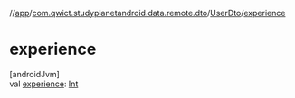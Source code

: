 //[app](../../../index.md)/[com.qwict.studyplanetandroid.data.remote.dto](../index.md)/[UserDto](index.md)/[experience](experience.md)

# experience

[androidJvm]\
val [experience](experience.md): [Int](https://kotlinlang.org/api/latest/jvm/stdlib/kotlin/-int/index.html)
